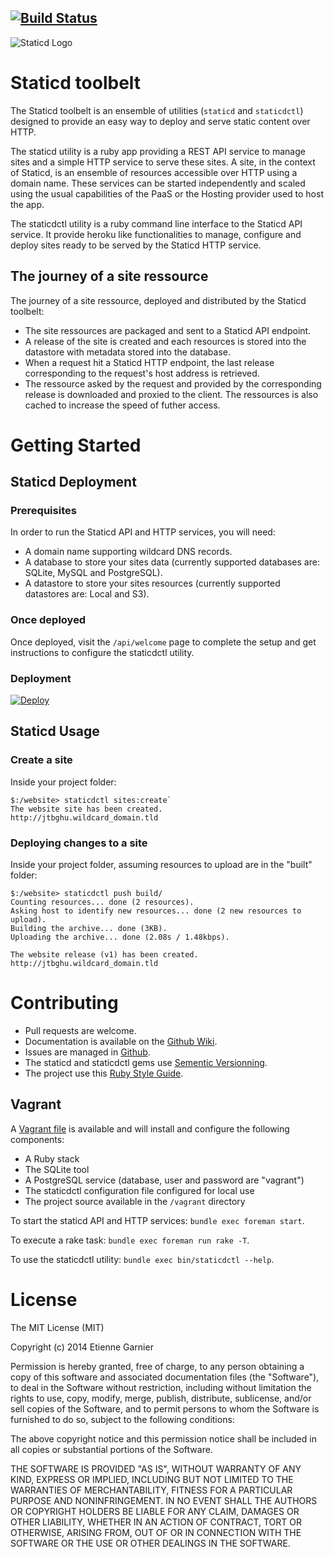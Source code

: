[![Build Status](https://travis-ci.org/garnieretienne/staticd.svg?branch=master)](https://travis-ci.org/garnieretienne/staticd)
-----

![Staticd Logo](http://www.imagesup.net/?di=16141830503310)

# Staticd toolbelt

The Staticd toolbelt is an ensemble of utilities (`staticd` and `staticdctl`)
designed to provide an easy way to deploy and serve static content over HTTP.

The staticd utility is a ruby app providing a REST API service to manage sites
and a simple HTTP service to serve these sites. A site, in the context of
Staticd, is an ensemble of resources accessible over HTTP using a domain name.
These services can be started independently and scaled using the usual
capabilities of the PaaS or the Hosting provider used to host the app.

The staticdctl utility is a ruby command line interface to the Staticd API
service. It provide heroku like functionalities to manage, configure and deploy
sites ready to be served by the Staticd HTTP service.

## The journey of a site ressource

The journey of a site ressource, deployed and distributed by the Staticd
toolbelt:

* The site ressources are packaged and sent to a Staticd API endpoint.
* A release of the site is created and each resources is stored into the
  datastore with metadata stored into the database.
* When a request hit a Staticd HTTP endpoint, the last release
  corresponding to the request's host address is retrieved.
* The ressource asked by the request and provided by the corresponding release
  is downloaded and proxied to the client. The ressources is also cached to
  increase the speed of futher access.

# Getting Started

## Staticd Deployment

### Prerequisites

In order to run the Staticd API and HTTP services, you will need:
* A domain name supporting wildcard DNS records.
* A database to store your sites data
  (currently supported databases are: SQLite, MySQL and PostgreSQL).
* A datastore to store your sites resources
  (currently supported datastores are: Local and S3).

### Once deployed

Once deployed, visit the `/api/welcome` page to complete the setup and get
instructions to configure the staticdctl utility.

### Deployment

[![Deploy](https://www.herokucdn.com/deploy/button.png)](https://heroku.com/deploy)

## Staticd Usage

### Create a site

Inside your project folder:

```
$:/website> staticdctl sites:create`
The website site has been created.
http://jtbghu.wildcard_domain.tld
```

### Deploying changes to a site

Inside your project folder, assuming resources to upload are in the "built"
folder:

```
$:/website> staticdctl push build/
Counting resources... done (2 resources).
Asking host to identify new resources... done (2 new resources to upload).
Building the archive... done (3KB).
Uploading the archive... done (2.08s / 1.48kbps).

The website release (v1) has been created.
http://jtbghu.wildcard_domain.tld
```

# Contributing

* Pull requests are welcome.
* Documentation is available on the
  [Github Wiki](https://github.com/garnieretienne/staticd/wiki).
* Issues are managed in
  [Github](https://github.com/garnieretienne/staticd/issues).
* The staticd and staticdctl gems use
  [Sementic Versionning](http://semver.org/).
* The project use this
  [Ruby Style Guide](https://github.com/bbatsov/ruby-style-guide#the-ruby-style-guide).

## Vagrant

A [Vagrant file](Vagrantfile) is available and will install and
configure the following components:

* A Ruby stack
* The SQLite tool
* A PostgreSQL service (database, user and password are "vagrant")
* The staticdctl configuration file configured for local use
* The project source available in the `/vagrant` directory

To start the staticd API and HTTP services: `bundle exec foreman start`.

To execute a rake task: `bundle exec foreman run rake -T`.

To use the staticdctl utility: `bundle exec bin/staticdctl --help`.

# License

The MIT License (MIT)

Copyright (c) 2014 Etienne Garnier

Permission is hereby granted, free of charge, to any person obtaining a copy
of this software and associated documentation files (the "Software"), to deal
in the Software without restriction, including without limitation the rights
to use, copy, modify, merge, publish, distribute, sublicense, and/or sell
copies of the Software, and to permit persons to whom the Software is
furnished to do so, subject to the following conditions:

The above copyright notice and this permission notice shall be included in
all copies or substantial portions of the Software.

THE SOFTWARE IS PROVIDED "AS IS", WITHOUT WARRANTY OF ANY KIND, EXPRESS OR
IMPLIED, INCLUDING BUT NOT LIMITED TO THE WARRANTIES OF MERCHANTABILITY,
FITNESS FOR A PARTICULAR PURPOSE AND NONINFRINGEMENT. IN NO EVENT SHALL THE
AUTHORS OR COPYRIGHT HOLDERS BE LIABLE FOR ANY CLAIM, DAMAGES OR OTHER
LIABILITY, WHETHER IN AN ACTION OF CONTRACT, TORT OR OTHERWISE, ARISING FROM,
OUT OF OR IN CONNECTION WITH THE SOFTWARE OR THE USE OR OTHER DEALINGS IN
THE SOFTWARE.
